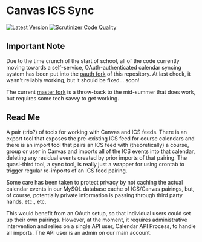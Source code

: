 # Canvas ICS Sync

[![Latest Version](https://img.shields.io/packagist/v/smtech/canvas-ics-sync.svg)](https://packagist.org/packages/smtech/canvas-ics-sync)
[![Scrutinizer Code Quality](https://scrutinizer-ci.com/g/smtech/canvas-ics-sync/badges/quality-score.png?b=develop)](https://scrutinizer-ci.com/g/smtech/canvas-ics-sync/?branch=develop)

## Important Note

Due to the time crunch of the start of school, all of the code currently moving towards a self-service, OAuth-authenticated calendar syncing system has been put into the [oauth fork](https://github.com/smtech/smcanvas-ics-sync/tree/oauth) of this repository. At last check, it wasn't reliably working, but it should be fixed... soon!

The current [master fork](https://github.com/smtech/smcanvas-ics-sync/tree/master) is a throw-back to the mid-summer that does work, but requires some tech savvy to get working.

## Read Me

A pair (trio?) of tools for working with Canvas and ICS feeds. There is an export tool that exposes the pre-existing ICS feed for course calendars and there is an import tool that pairs an ICS feed with (theoretically) a course, group or user in Canvas and imports all of the ICS events into that calendar, deleting any residual events created by prior imports of that pairing. The quasi-third tool, a sync tool, is really just a wrapper for using crontab to trigger regular re-imports of an ICS feed pairing.

Some care has been taken to protect privacy by not caching the actual calendar events in our MySQL database cache of ICS/Canvas pairings, but, of course, potentially private information is passing through third party hands, etc., etc.

This would benefit from an OAuth setup, so that individual users could set up their own pairings. However, at the moment, it requires administrative intervention and relies on a single API user, Calendar API Process, to handle all imports. The API user is an admin on our main account.


